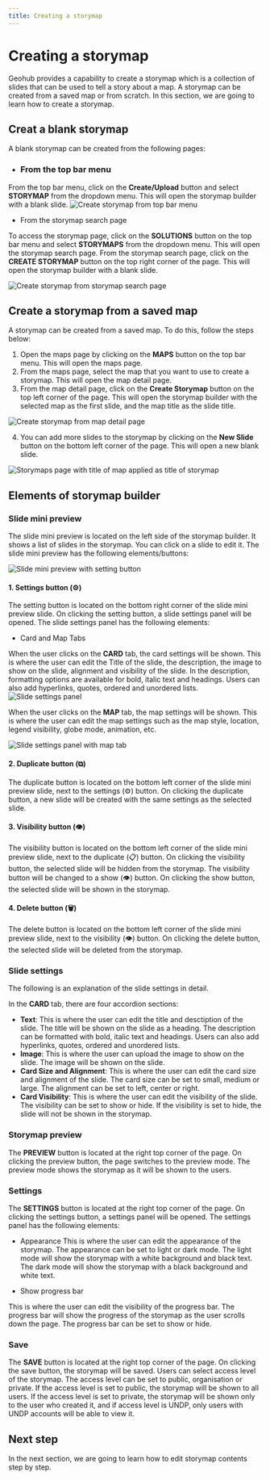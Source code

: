 ```yaml
---
title: Creating a storymap
---
```


# Creating a storymap
Geohub provides a capability to create a storymap which is a collection of slides that can be used to tell a story about a map. A storymap can be created from a saved map or from scratch. In this section, we are going to learn how to create a storymap.

## Creat a blank storymap
A blank storymap can be created from the following pages:

- ### From the top bar menu

From the top bar menu, click on the **Create/Upload** button and select **STORYMAP** from the dropdown menu. This will open the storymap builder with a blank slide.
![Create storymap from top bar menu](../assets/storymaps/storymap_create_from_topbar.png)

- From the storymap search page

To access the storymap page, click on the **SOLUTIONS** button on the top bar menu and select **STORYMAPS** from the dropdown menu. This will open the storymap search page. From the storymap search page, click on the **CREATE STORYMAP** button on the top right corner of the page. This will open the storymap builder with a blank slide.

![Create storymap from storymap search page](../assets/storymaps/storymap_create_from_searchpage.png)

## Create a storymap from a saved map

A storymap can be created from a saved map. To do this, follow the steps below:

1. Open the maps page by clicking on the **MAPS** button on the top bar menu. This will open the maps page.
2. From the maps page, select the map that you want to use to create a storymap. This will open the map detail page.
3. From the map detail page, click on the **Create Storymap** button on the top left corner of the page. This will open the storymap builder with the selected map as the first slide, and the map title as the slide title.

![Create storymap from map detail page](../assets/storymaps/storymap_create_from_mapdetail.png)

4. You can add more slides to the storymap by clicking on the **New Slide** button on the bottom left corner of the page. This will open a new blank slide.

![Storymaps page with title of map applied as title of storymap](../assets/storymaps/storymap_from_saved_map.png)

## Elements of storymap builder

### Slide mini preview

The slide mini preview is located on the left side of the storymap builder. It shows a list of slides in the storymap. You can click on a slide to edit it. The slide mini preview has the following elements/buttons:

![Slide mini preview with setting button](../assets/storymaps/storymap_slide_mini_preview.png)

#### 1. Settings button (⚙️)

The setting button is located on the bottom right corner of the slide mini preview slide. On clicking the setting button, a slide settings panel will be opened. The slide settings panel has the following elements:
 - Card and Map Tabs

When the user clicks on the **CARD** tab, the card settings will be shown. This is where the user can edit the Title of the slide, the description, the image to show on the slide, alignment and visibility of the slide.
In the description, formatting options are available for bold, italic text and headings. Users can also add hyperlinks, quotes, ordered and unordered lists.
![Slide settings panel](../assets/storymaps/storymap_slide_settings_panel.png)

When the user clicks on the **MAP** tab, the map settings will be shown. This is where the user can edit the map settings such as the map style, location, legend visibility, globe mode, animation, etc.

![Slide settings panel with map tab](../assets/storymaps/storymap_slide_settings_panel_map.png)

#### 2. Duplicate button (⧉)

The duplicate button is located on the bottom left corner of the slide mini preview slide, next to the settings (⚙️) button. On clicking the duplicate button, a new slide will be created with the same settings as the selected slide.

#### 3. Visibility button (👁️)

The visibility button is located on the bottom left corner of the slide mini preview slide, next to the duplicate (📋) button. On clicking the visibility button, the selected slide will be hidden from the storymap. The visibility button will be changed to a show (👁️) button. On clicking the show button, the selected slide will be shown in the storymap.

#### 4. Delete button (🗑️)

The delete button is located on the bottom left corner of the slide mini preview slide, next to the visibility (👁️) button. On clicking the delete button, the selected slide will be deleted from the storymap.

### Slide settings

The following is an explanation of the slide settings in detail.

In the **CARD** tab, there are four accordion sections:

- **Text**: This is where the user can edit the title and desctiption of the slide. The title will be shown on the slide as a heading. The description can be formatted with bold, italic text and headings. Users can also add hyperlinks, quotes, ordered and unordered lists.
- **Image**: This is where the user can upload the image to show on the slide. The image will be shown on the slide.
- **Card Size and Alignment**: This is where the user can edit the card size and alignment of the slide. The card size can be set to small, medium or large. The alignment can be set to left, center or right.
- **Card Visibility**: This is where the user can edit the visibility of the slide. The visibility can be set to show or hide. If the visibility is set to hide, the slide will not be shown in the storymap.


### Storymap preview

The **PREVIEW** button is located at the right top corner of the page. On clicking the preview button, the page switches to the preview mode. The preview mode shows the storymap as it will be shown to the users.

### Settings

The **SETTINGS** button is located at the right top corner of the page. On clicking the settings button, a settings panel will be opened. The settings panel has the following elements:

- Appearance
This is where the user can edit the appearance of the storymap. The appearance can be set to light or dark mode. The light mode will show the storymap with a white background and black text. The dark mode will show the storymap with a black background and white text.

- Show progress bar

This is where the user can edit the visibility of the progress bar. The progress bar will show the progress of the storymap as the user scrolls down the page. The progress bar can be set to show or hide.

### Save

The **SAVE** button is located at the right top corner of the page. On clicking the save button, the storymap will be saved. Users can select access level of the storymap. The access level can be set to public, organisation or private. If the access level is set to public, the storymap will be shown to all users. If the access level is set to private, the storymap will be shown only to the user who created it, and if access level is UNDP, only users with UNDP accounts will be able to view it.


## Next step

In the next section, we are going to learn how to edit storymap contents step by step.

